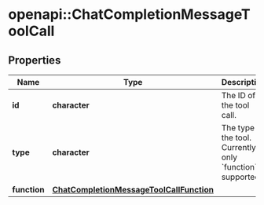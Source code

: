 # openapi::ChatCompletionMessageToolCall


## Properties
Name | Type | Description | Notes
------------ | ------------- | ------------- | -------------
**id** | **character** | The ID of the tool call. | 
**type** | **character** | The type of the tool. Currently, only &#x60;function&#x60; is supported. | [Enum: [function]] 
**function** | [**ChatCompletionMessageToolCallFunction**](ChatCompletionMessageToolCall_function.md) |  | 


